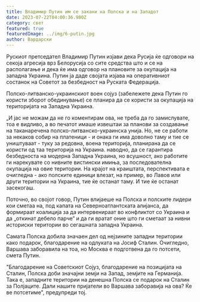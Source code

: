 ```yaml
---
title: Владимир Путин им се закани на Полска и на Западот
date: 2023-07-22T04:00:36.980Z
category: свет
featured: true
featuredImage: ../img/6-putin.jpg
author: Вардарски
---
```

Рускиот претседател Владимир Путин изјави дека Русија ќе одговори на секоја агресија врз Белорусија со сите средства што и се на располагање и дека ќе има одговор на плановите за окупација на западна Украина. Путин ја даде својата изјава на оперативниот состанок на Советот за безбедност на Руската Федерација.

Полско-литванско-украинскиот воен сојуз (забележете дека Путин го користи зборот обединување) се планира да се користи за окупација на територијата на Западна Украина.

„И јас не можам да не го коментирам ова, не треба да го замислувате, тоа е видливо, а во печатот имаше извештаи за планови за создавање на таканаречена полско-литванско-украинска унија. Но, не се работи за некаков собир на платеници - и онака ги има доволно таму и тие се уништуваат - туку за редовна, воена територија, планирана да се користи од таа територија на Украина. наводно, да се гарантира безбедноста на модерна Западна Украина, но всушност, ако работите ги нарекувате со нивните вистински имиња, за последователна окупација на овие територии. На крајот на краиштата, перспективата е очигледна - ако полските единици влезат, на пример, во Лавов или други територии на Украина, тие ќе останат таму. И тие ќе останат засекогаш.

Поточно, во својот говор, Путин влијаеше на Полска и полските лидери кои сметаа на, под капата на Северноатлантската алијанса, да формираат коалиција за да интервенираат во конфликтот со Украина и да „откинат дебело парче“ и да ги вратат оние што ги сметаат за нивни историски територии во сегашната западна Украина.

Самата Полска добила значаен дел од нејзините западни територии како подарок, благодарение на одлуката на Јосиф Сталин. Очигледно, Варшава заборавила на тоа, но Москва е подготвена да го потсети, смета Путин.

"Благодарение на Советскиот Сојуз, благодарение на позицијата на Сталин, Полска доби значајни земји на Запад, земјите на Германија. Така е, западните територии на денешна Полска се подарок на Сталин за Полјаците. Дали нашите пријатели во Варшава заборавија на ова? Ќе ве потсетиме", предупреди тој.